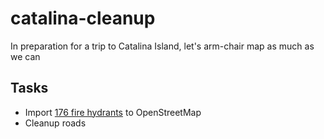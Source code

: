 # catalina-cleanup
In preparation for a trip to Catalina Island, let's arm-chair map as much as we can

## Tasks
- Import [176 fire hydrants](https://github.com/socal-osm/catalina-cleanup/blob/master/data/fire-hydrants.geojson) to OpenStreetMap
- Cleanup roads
